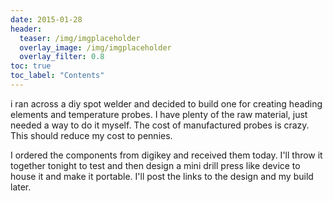 ```yaml
---
date: 2015-01-28
header:
  teaser: /img/imgplaceholder
  overlay_image: /img/imgplaceholder
  overlay_filter: 0.8
toc: true
toc_label: "Contents"
--- 
```

i ran across a diy spot welder and decided to build one for creating heading
elements and temperature probes. I have plenty of the raw material, just
needed a way to do it myself. The cost of manufactured probes is crazy. This
should reduce my cost to pennies.

I ordered the components from digikey and received them today. I'll throw it
together tonight to test and then design a mini drill press like device to
house it and make it portable. I'll post the links to the design and my build
later.

